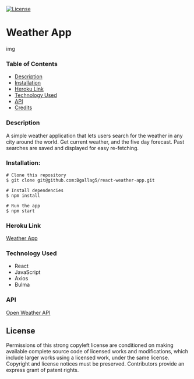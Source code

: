 [![License](https://img.shields.io/badge/License-GPLv3-blue.svg)](https://www.gnu.org/licenses/gpl-3.0.html)

# Weather App

img

### Table of Contents

* [Description](#description)
* [Installation](#installation)
* [Heroku Link](#heroku-link)
* [Technology Used](#technology-used)
* [API](#API)
* [Credits](#credits)

### Description

A simple weather application that lets users search for the weather in any city around the world. Get current weather, and the five day forecast. Past searches are saved and displayed for easy re-fetching.  

### Installation:
```
# Clone this repository
$ git clone git@github.com:Bgallag5/react-weather-app.git

# Install dependencies
$ npm install

# Run the app
$ npm start
```

### Heroku Link
[Weather App](https://sheltered-ravine-61938.herokuapp.com/)

### Technology Used
* React
* JavaScript
* Axios
* Bulma

### API

[Open Weather API](https://openweathermap.org/api)

## License  
  
Permissions of this strong copyleft license are conditioned on making available complete source code of licensed works and modifications, which include larger works using a licensed work, under the same license. Copyright and license notices must be preserved. Contributors provide an express grant of patent rights.


